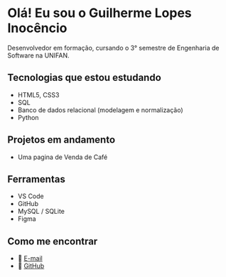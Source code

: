 # Olá! Eu sou o Guilherme Lopes Inocêncio

Desenvolvedor em formação, cursando o 3° semestre de Engenharia de Software na UNIFAN.

## Tecnologias que estou estudando
- HTML5, CSS3
- SQL
- Banco de dados relacional (modelagem e normalização)
- Python

## Projetos em andamento
- Uma pagina de Venda de Café

## Ferramentas
- VS Code
- GitHub
- MySQL / SQLite
- Figma

## Como me encontrar
- 📧 [E-mail](mailto:guilhermelopesinocencio@gmail.com)
- 💼 [GitHub][github]

[github]: https://github.com/Guilhermelopesinocencio
